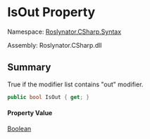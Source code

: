 # IsOut Property

Namespace: [Roslynator.CSharp.Syntax](../../README.md)

Assembly: Roslynator\.CSharp\.dll

## Summary

True if the modifier list contains "out" modifier\.

```csharp
public bool IsOut { get; }
```

#### Property Value

[Boolean](https://docs.microsoft.com/en-us/dotnet/api/system.boolean)


